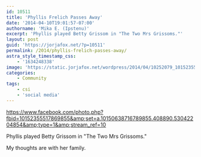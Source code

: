 ```yaml
---
id: 10511
title: 'Phyllis Frelich Passes Away'
date: '2014-04-10T19:01:57-07:00'
authorname: 'Mika E. (Ipstenu)'
excerpt: 'Phyllis played Betty Grissom in "The Two Mrs Grissoms."'
layout: post
guid: 'https://jorjafox.net/?p=10511'
permalink: /2014/phyllis-frelich-passes-away/
astra_style_timestamp_css:
    - '1634248338'
image: 'https://static.jorjafox.net/wordpress/2014/04/10252079_10152355517869855_3683761505358396818_n.jpg'
categories:
    - Community
tags:
    - csi
    - 'social media'
---
```


https://www.facebook.com/photo.php?fbid=10152355517869855&amp;set=a.10150638716789855.408890.53042204854&amp;type=1&amp;stream_ref=10

Phyllis played Betty Grissom in "The Two Mrs Grissoms."

My thoughts are with her family.
